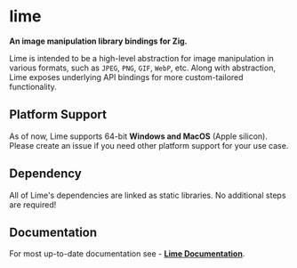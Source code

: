 # lime

**An image manipulation library bindings for Zig.**

Lime is intended to be a high-level abstraction for image manipulation in various formats, such as `JPEG`, `PNG`, `GIF`, `WebP`, etc. Along with abstraction, Lime exposes underlying API bindings for more custom-tailored functionality.

## Platform Support

As of now, Lime supports 64-bit **Windows and MacOS** (Apple silicon). Please create an issue if you need other platform support for your use case.

## Dependency

All of Lime's dependencies are linked as static libraries. No additional steps are required!

## Documentation

For most up-to-date documentation see - [**Lime Documentation**](https://bitlaablime.web.app/).
